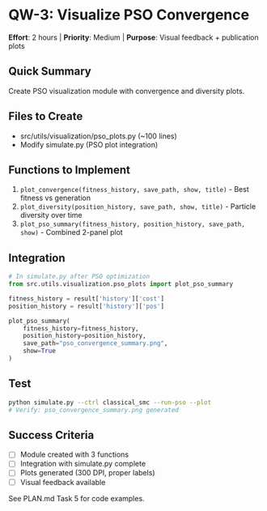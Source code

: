 # QW-3: Visualize PSO Convergence

**Effort**: 2 hours | **Priority**: Medium | **Purpose**: Visual feedback + publication plots

## Quick Summary
Create PSO visualization module with convergence and diversity plots.

## Files to Create
- src/utils/visualization/pso_plots.py (~100 lines)
- Modify simulate.py (PSO plot integration)

## Functions to Implement
1. `plot_convergence(fitness_history, save_path, show, title)` - Best fitness vs generation
2. `plot_diversity(position_history, save_path, show, title)` - Particle diversity over time
3. `plot_pso_summary(fitness_history, position_history, save_path, show)` - Combined 2-panel plot

## Integration
```python
# In simulate.py after PSO optimization
from src.utils.visualization.pso_plots import plot_pso_summary

fitness_history = result['history']['cost']
position_history = result['history']['pos']

plot_pso_summary(
    fitness_history=fitness_history,
    position_history=position_history,
    save_path="pso_convergence_summary.png",
    show=True
)
```

## Test
```bash
python simulate.py --ctrl classical_smc --run-pso --plot
# Verify: pso_convergence_summary.png generated
```

## Success Criteria
- [ ] Module created with 3 functions
- [ ] Integration with simulate.py complete
- [ ] Plots generated (300 DPI, proper labels)
- [ ] Visual feedback available

See PLAN.md Task 5 for code examples.

